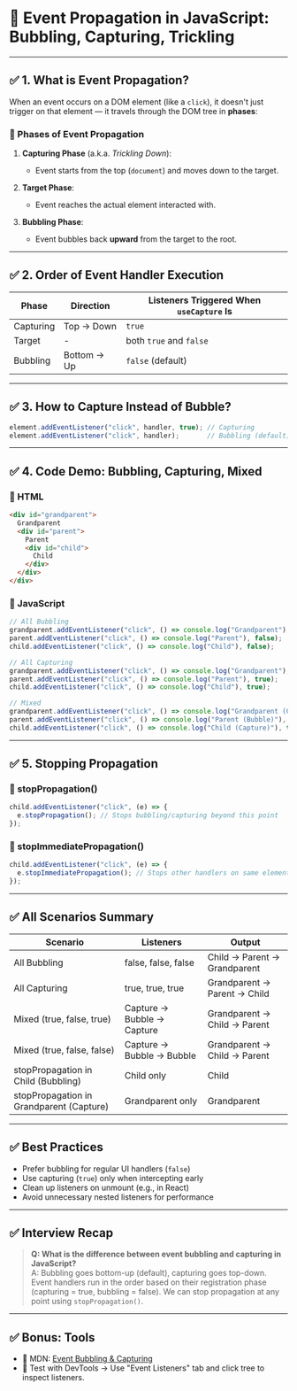 
# 📌 Event Propagation in JavaScript: Bubbling, Capturing, Trickling

---

## ✅ 1. What is Event Propagation?

When an event occurs on a DOM element (like a `click`), it doesn't just trigger on that element — it travels through the DOM tree in **phases**:

### 📌 Phases of Event Propagation

1. **Capturing Phase** (a.k.a. *Trickling Down*):
   - Event starts from the top (`document`) and moves down to the target.

2. **Target Phase**:
   - Event reaches the actual element interacted with.

3. **Bubbling Phase**:
   - Event bubbles back **upward** from the target to the root.

---

## ✅ 2. Order of Event Handler Execution

| Phase         | Direction        | Listeners Triggered When `useCapture` Is |
|---------------|------------------|------------------------------------------|
| Capturing     | Top → Down       | `true`                                   |
| Target        | -                | both `true` and `false`                  |
| Bubbling      | Bottom → Up      | `false` (default)                        |

---

## ✅ 3. How to Capture Instead of Bubble?

```js
element.addEventListener("click", handler, true); // Capturing
element.addEventListener("click", handler);       // Bubbling (default)
```

---

## ✅ 4. Code Demo: Bubbling, Capturing, Mixed

### 🔸 HTML

```html
<div id="grandparent">
  Grandparent
  <div id="parent">
    Parent
    <div id="child">
      Child
    </div>
  </div>
</div>
```

### 🔸 JavaScript

```js
// All Bubbling
grandparent.addEventListener("click", () => console.log("Grandparent"), false);
parent.addEventListener("click", () => console.log("Parent"), false);
child.addEventListener("click", () => console.log("Child"), false);

// All Capturing
grandparent.addEventListener("click", () => console.log("Grandparent"), true);
parent.addEventListener("click", () => console.log("Parent"), true);
child.addEventListener("click", () => console.log("Child"), true);

// Mixed
grandparent.addEventListener("click", () => console.log("Grandparent (Capture)"), true);
parent.addEventListener("click", () => console.log("Parent (Bubble)"), false);
child.addEventListener("click", () => console.log("Child (Capture)"), true);
```

---

## ✅ 5. Stopping Propagation

### 🔸 stopPropagation()

```js
child.addEventListener("click", (e) => {
  e.stopPropagation(); // Stops bubbling/capturing beyond this point
});
```

### 🔸 stopImmediatePropagation()

```js
child.addEventListener("click", (e) => {
  e.stopImmediatePropagation(); // Stops other handlers on same element too
});
```

---

## ✅ All Scenarios Summary

| Scenario                             | Listeners       | Output                          |
|--------------------------------------|------------------|----------------------------------|
| All Bubbling                         | false, false, false | Child → Parent → Grandparent  |
| All Capturing                        | true, true, true   | Grandparent → Parent → Child   |
| Mixed (true, false, true)            | Capture → Bubble → Capture | Grandparent → Child → Parent  |
| Mixed (true, false, false)           | Capture → Bubble → Bubble  | Grandparent → Child → Parent  |
| stopPropagation in Child (Bubbling)  | Child only        | Child                          |
| stopPropagation in Grandparent (Capture) | Grandparent only  | Grandparent                    |

---

## ✅ Best Practices

- Prefer bubbling for regular UI handlers (`false`)
- Use capturing (`true`) only when intercepting early
- Clean up listeners on unmount (e.g., in React)
- Avoid unnecessary nested listeners for performance

---

## ✅ Interview Recap

> **Q: What is the difference between event bubbling and capturing in JavaScript?**  
> A: Bubbling goes bottom-up (default), capturing goes top-down. Event handlers run in the order based on their registration phase (capturing = true, bubbling = false). We can stop propagation at any point using `stopPropagation()`.

---

## ✅ Bonus: Tools

- 📖 MDN: [Event Bubbling & Capturing](https://developer.mozilla.org/en-US/docs/Web/API/Event/eventPhase)
- 🧪 Test with DevTools → Use "Event Listeners" tab and click tree to inspect listeners.
